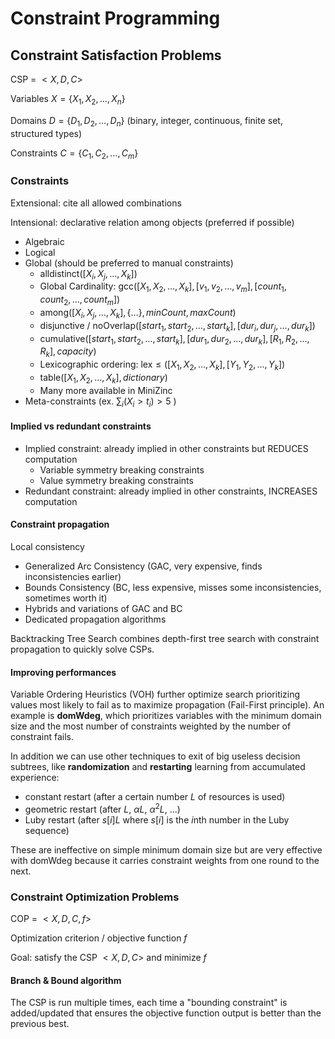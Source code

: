 # Constraint Programming

## Constraint Satisfaction Problems

CSP = $<X,D,C>$

Variables $X = \{X_1, X_2, \dots, X_n\}$

Domains $D = \{D_1, D_2, \dots, D_n\}$ (binary, integer, continuous, finite set, structured types)

Constraints $C = \{C_1, C_2, \dots, C_m\}$

### Constraints

Extensional: cite all allowed combinations

Intensional: declarative relation among objects (preferred if possible)
- Algebraic
- Logical 
- Global (should be preferred to manual constraints)
    - alldistinct$([X_i, X_j, \dots, X_k])$
    - Global Cardinality: gcc$([X_1, X_2, \dots, X_k], [v_1, v_2, \dots, v_m], [count_1, count_2, \dots, count_m])$
    - among$([X_i, X_j, \dots, X_k], \{\dots\}, minCount, maxCount)$
    - disjunctive / noOverlap$([start_1, start_2, \dots, start_k], [dur_i, dur_j, \dots, dur_k])$
    - cumulative$([start_1, start_2, \dots, start_k], [dur_1, dur_2, \dots, dur_k], [R_1, R_2, \dots, R_k], capacity)$
    - Lexicographic ordering: lex$\le([X_1, X_2, \dots, X_k], [Y_1, Y_2, \dots, Y_k])$
    - table$([X_1, X_2, \dots, X_k], dictionary)$
    - Many more available in MiniZinc
- Meta-constraints (ex. $\sum_i (X_i > t_i) > 5$ )

#### Implied vs redundant constraints
- Implied constraint: already implied in other constraints but REDUCES computation
  - Variable symmetry breaking constraints
  - Value symmetry breaking constraints
- Redundant constraint: already implied in other constraints, INCREASES computation

#### Constraint propagation

Local consistency
- Generalized Arc Consistency (GAC, very expensive, finds inconsistencies earlier)
- Bounds Consistency (BC, less expensive, misses some inconsistencies, sometimes worth it)
- Hybrids and variations of GAC and BC
- Dedicated propagation algorithms

Backtracking Tree Search combines depth-first tree search with constraint propagation to quickly solve CSPs.

#### Improving performances

Variable Ordering Heuristics (VOH) further optimize search prioritizing values most likely to fail as to maximize propagation (Fail-First principle).
An example is **domWdeg**, which prioritizes variables with the minimum domain size and the most number of constraints weighted by the number of constraint fails.

In addition we can use other techniques to exit of big useless decision subtrees, like **randomization** and **restarting** learning from accumulated experience:
* constant restart (after a certain number $L$ of resources is used)
* geometric restart (after $L$, $\alpha L$, $\alpha^2 L$, ...)
* Luby restart (after $s[i]L$ where $s[i]$ is the $i$nth number in the Luby sequence)

These are ineffective on simple minimum domain size but are very effective with domWdeg because it carries constraint weights from one round to the next.

### Constraint Optimization Problems

COP = $<X,D,C,f>$

Optimization criterion / objective function $f$

Goal: satisfy the CSP $<X,D,C>$ and minimize $f$

#### Branch & Bound algorithm

The CSP is run multiple times, each time a "bounding constraint" is added/updated that ensures the objective function output is better than the previous best.
